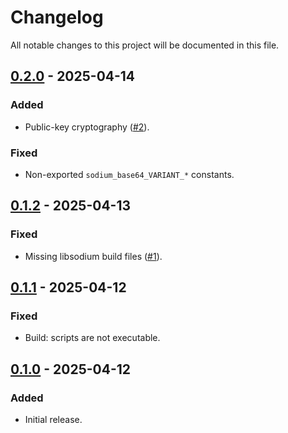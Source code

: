 # Changelog

All notable changes to this project will be documented in this file.

## [0.2.0] - 2025-04-14

### Added

-   Public-key cryptography ([#2](https://github.com/s77rt/react-native-sodium/pull/2)).

### Fixed

-   Non-exported `sodium_base64_VARIANT_*` constants.

## [0.1.2] - 2025-04-13

### Fixed

-   Missing libsodium build files ([#1](https://github.com/s77rt/react-native-sodium/issues/1)).

## [0.1.1] - 2025-04-12

### Fixed

-   Build: scripts are not executable.

## [0.1.0] - 2025-04-12

### Added

-   Initial release.

[0.2.0]: https://github.com/s77rt/react-native-sodium/compare/v0.1.2...v0.2.0
[0.1.2]: https://github.com/s77rt/react-native-sodium/compare/v0.1.1...v0.1.2
[0.1.1]: https://github.com/s77rt/react-native-sodium/compare/v0.1.0...v0.1.1
[0.1.0]: https://github.com/s77rt/react-native-sodium/releases/tag/v0.1.0

